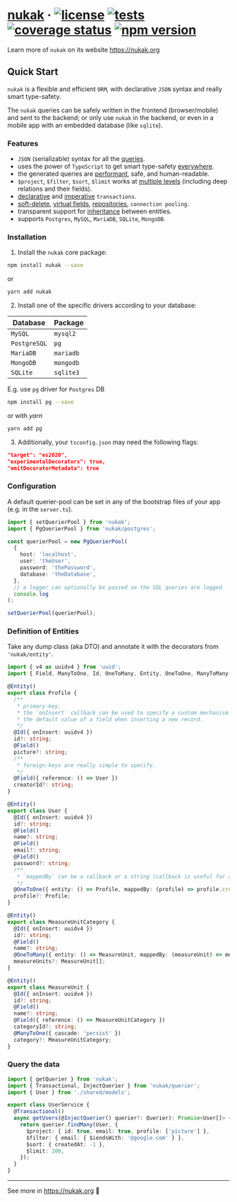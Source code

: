 # [nukak](https://nukak.org) &middot; [![license](https://img.shields.io/badge/license-MIT-blue.svg)](https://github.com/rogerpadilla/nukak/blob/main/LICENSE) [![tests](https://github.com/rogerpadilla/nukak/actions/workflows/tests.yml/badge.svg)](https://github.com/rogerpadilla/nukak) [![coverage status](https://coveralls.io/repos/rogerpadilla/nukak/badge.svg?branch=main)](https://coveralls.io/r/rogerpadilla/nukak?branch=main) [![npm version](https://badge.fury.io/js/nukak.svg)](https://badge.fury.io/js/nukak)

Learn more of `nukak` on its website https://nukak.org

## Quick Start

`nukak` is a flexible and efficient `ORM`, with declarative `JSON` syntax and really smart type-safety.

The `nukak` queries can be safely written in the frontend (browser/mobile) and sent to the backend; or only use `nukak` in the backend, or even in a mobile app with an embedded database (like `sqlite`).

### <a name="features"></a> Features

- `JSON` (serializable) syntax for all the [queries](https://nukak.org/docs/querying-logical-operators).
- uses the power of `TypeScript` to get smart type-safety [everywhere](https://nukak.org/docs/api-repository).
- the generated queries are [performant](https://nukak.org/docs/querying-retrieve-relations), safe, and human-readable.
- `$project`, `$filter`, `$sort`, `$limit` works at [multiple levels](https://nukak.org/docs/querying-retrieve-relations) (including deep relations and their fields).
- [declarative](https://nukak.org/docs/transactions-declarative) and [imperative](https://nukak.org/docs/transactions-imperative) `transactions`.
- [soft-delete](https://nukak.org/docs/entities-soft-delete), [virtual fields](https://nukak.org/docs/entities-virtual-fields), [repositories](https://nukak.org/docs/api-repository), `connection pooling`.
- transparent support for [inheritance](https://nukak.org/docs/entities-advanced) between entities.
- supports `Postgres`, `MySQL`, `MariaDB`, `SQLite`, `MongoDB`.

### <a name="installation"></a> Installation

1. Install the `nukak` core package:

```sh
npm install nukak --save
```

or

```sh
yarn add nukak
```

2. Install one of the specific drivers according to your database:

| Database     | Package   |
| ------------ | --------- |
| `MySQL`      | `mysql2`  |
| `PostgreSQL` | `pg`      |
| `MariaDB`    | `mariadb` |
| `MongoDB`    | `mongodb` |
| `SQLite`     | `sqlite3` |

E.g. use `pg` driver for `Postgres` DB

```sh
npm install pg --save
```

or with _yarn_

```sh
yarn add pg
```

3. Additionally, your `tsconfig.json` may need the following flags:

```json
"target": "es2020",
"experimentalDecorators": true,
"emitDecoratorMetadata": true
```

### <a name="configuration"></a> Configuration

A default querier-pool can be set in any of the bootstrap files of your app (e.g. in the `server.ts`).

```ts
import { setQuerierPool } from 'nukak';
import { PgQuerierPool } from 'nukak/postgres';

const querierPool = new PgQuerierPool(
  {
    host: 'localhost',
    user: 'theUser',
    password: 'thePassword',
    database: 'theDatabase',
  },
  // a logger can optionally be passed so the SQL queries are logged
  console.log
);

setQuerierPool(querierPool);
```

### <a name="definition-of-entities"></a> Definition of Entities

Take any dump class (aka DTO) and annotate it with the decorators from `'nukak/entity'`.

```ts
import { v4 as uuidv4 } from 'uuid';
import { Field, ManyToOne, Id, OneToMany, Entity, OneToOne, ManyToMany } from 'nukak/entity';

@Entity()
export class Profile {
  /**
   * primary-key.
   * the `onInsert` callback can be used to specify a custom mechanism for auto-generating
   * the default value of a field when inserting a new record.
   */
  @Id({ onInsert: uuidv4 })
  id?: string;
  @Field()
  picture?: string;
  /**
   * foreign-keys are really simple to specify.
   */
  @Field({ reference: () => User })
  creatorId?: string;
}

@Entity()
export class User {
  @Id({ onInsert: uuidv4 })
  id?: string;
  @Field()
  name?: string;
  @Field()
  email?: string;
  @Field()
  password?: string;
  /**
   * `mappedBy` can be a callback or a string (callback is useful for auto-refactoring).
   */
  @OneToOne({ entity: () => Profile, mappedBy: (profile) => profile.creatorId, cascade: true })
  profile?: Profile;
}

@Entity()
export class MeasureUnitCategory {
  @Id({ onInsert: uuidv4 })
  id?: string;
  @Field()
  name?: string;
  @OneToMany({ entity: () => MeasureUnit, mappedBy: (measureUnit) => measureUnit.category })
  measureUnits?: MeasureUnit[];
}

@Entity()
export class MeasureUnit {
  @Id({ onInsert: uuidv4 })
  id?: string;
  @Field()
  name?: string;
  @Field({ reference: () => MeasureUnitCategory })
  categoryId?: string;
  @ManyToOne({ cascade: 'persist' })
  category?: MeasureUnitCategory;
}
```

### <a name="query-data"></a> Query the data

```ts
import { getQuerier } from 'nukak';
import { Transactional, InjectQuerier } from 'nukak/querier';
import { User } from './shared/models';

export class UserService {
  @Transactional()
  async getUsers(@InjectQuerier() querier?: Querier): Promise<User[]> {
    return querier.findMany(User, {
      $project: { id: true, email: true, profile: ['picture'] },
      $filter: { email: { $iendsWith: '@google.com' } },
      $sort: { createdAt: -1 },
      $limit: 100,
    });
  }
}
```

---

See more in https://nukak.org :high_brightness:
